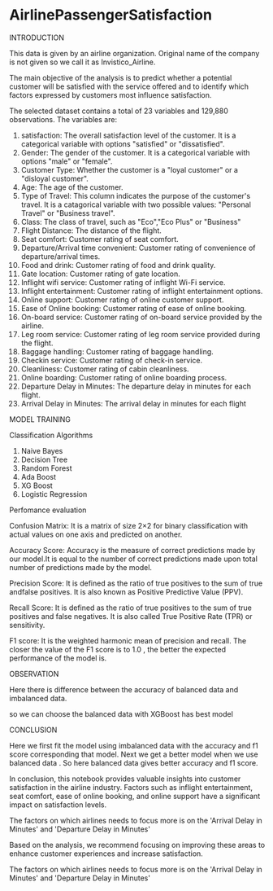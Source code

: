 # AirlinePassengerSatisfaction
INTRODUCTION

This data is given by an airline organization. Original name of the company is not given so we call it as Invistico_Airline.


The main objective of the analysis is to predict whether a potential customer will be satisfied with the service offered and to identify which factors expressed by customers most influence satisfaction.

The selected dataset contains a total of 23 variables and 129,880 observations. The variables are:

1. satisfaction: The overall satisfaction level of the customer. It is a categorical variable with options "satisfied" or "dissatisfied".
2. Gender: The gender of the customer. It is a categorical variable with options "male" or "female".
3. Customer Type: Whether the customer is a "loyal customer" or a "disloyal customer".
4. Age: The age of the customer.
5. Type of Travel: This column indicates the purpose of the customer's travel. It is a catagorical variable with two possible values: "Personal Travel" or "Business travel".
6. Class: The class of travel, such as "Eco","Eco Plus" or "Business"
7. Flight Distance: The distance of the flight.
8. Seat comfort: Customer rating of seat comfort.
9. Departure/Arrival time convenient: Customer rating of convenience of departure/arrival times.
10. Food and drink: Customer rating of food and drink quality.
11. Gate location: Customer rating of gate location.
12. Inflight wifi service: Customer rating of inflight Wi-Fi service.
13. Inflight entertainment: Customer rating of inflight entertainment options.
14. Online support: Customer rating of online customer support.
15. Ease of Online booking: Customer rating of ease of online booking.
16. On-board service: Customer rating of on-board service provided by the airline.
17. Leg room service: Customer rating of leg room service provided during the flight.
18. Baggage handling: Customer rating of baggage handling.
19. Checkin service: Customer rating of check-in service.
20. Cleanliness: Customer rating of cabin cleanliness.
21. Online boarding: Customer rating of online boarding process.
22. Departure Delay in Minutes: The departure delay in minutes for each flight.
23. Arrival Delay in Minutes: The arrival delay in minutes for each flight

 MODEL TRAINING
 
Classification Algorithms

1. Naive Bayes
2. Decision Tree
3. Random Forest
4. Ada Boost
5. XG Boost
6. Logistic Regression

Perfomance evaluation

Confusion Matrix: It is a matrix of size 2×2 for binary classification with actual values on one axis and predicted on another.

Accuracy Score: Accuracy is the measure of correct predictions made by our model.It is equal to the number of correct predictions made upon total number of predictions made by the model.

Precision Score: It is defined as the ratio of true positives to the sum of true andfalse positives. It is also known as Positive Predictive Value (PPV).

Recall Score: It is defined as the ratio of true positives to the sum of true positives and false negatives. It is also called True Positive Rate (TPR) or sensitivity.

F1 score: It is the weighted harmonic mean of precision and recall. The closer the value of the F1 score is to 1.0 , the better the expected performance of the model is.

OBSERVATION

Here there is difference between the accuracy of balanced data and imbalanced data.

so we can choose the balanced data with XGBoost has best model

CONCLUSION


Here we first fit the model using imbalanced data with the accuracy and f1 score corresponding that model. Next we get a better model when we use balanced data . So here balanced data gives better accuracy and f1 score.

In conclusion, this notebook provides valuable insights into customer satisfaction in the airline industry. Factors such as inflight entertainment, seat comfort, ease of online booking, and online support have a significant impact on satisfaction levels.

The factors on which airlines needs to focus more is on the 'Arrival Delay in Minutes' and 'Departure Delay in Minutes'

Based on the analysis, we recommend focusing on improving these areas to enhance customer experiences and increase satisfaction.

The factors on which airlines needs to focus more is on the 'Arrival Delay in Minutes' and 'Departure Delay in Minutes'

